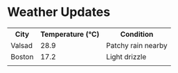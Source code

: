 # Weather Updates

<!-- WEATHER-UPDATE-START -->
<table><tr><th>City</th><th>Temperature (°C)</th><th>Condition</th></tr><tr><td>Valsad</td><td>28.9</td><td>Patchy rain nearby</td></tr><tr><td>Boston</td><td>17.2</td><td>Light drizzle</td></tr><tr><td></td><td></td><td></td></tr></table>
<!-- WEATHER-UPDATE-END -->
